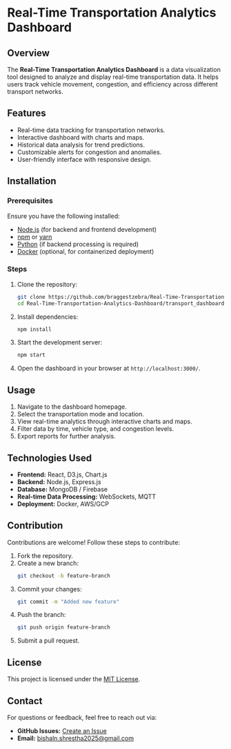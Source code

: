 # Real-Time Transportation Analytics Dashboard

## Overview
The **Real-Time Transportation Analytics Dashboard** is a data visualization tool designed to analyze and display real-time transportation data. It helps users track vehicle movement, congestion, and efficiency across different transport networks.

## Features
- Real-time data tracking for transportation networks.
- Interactive dashboard with charts and maps.
- Historical data analysis for trend predictions.
- Customizable alerts for congestion and anomalies.
- User-friendly interface with responsive design.

## Installation
### Prerequisites
Ensure you have the following installed:
- [Node.js](https://nodejs.org/) (for backend and frontend development)
- [npm](https://www.npmjs.com/) or [yarn](https://yarnpkg.com/)
- [Python](https://www.python.org/) (if backend processing is required)
- [Docker](https://www.docker.com/) (optional, for containerized deployment)

### Steps
1. Clone the repository:
   ```sh
   git clone https://github.com/braggestzebra/Real-Time-Transportation-Analytics-Dashboard.git
   cd Real-Time-Transportation-Analytics-Dashboard/transport_dashboard
   ```
2. Install dependencies:
   ```sh
   npm install
   ```
3. Start the development server:
   ```sh
   npm start
   ```
4. Open the dashboard in your browser at `http://localhost:3000/`.

## Usage
1. Navigate to the dashboard homepage.
2. Select the transportation mode and location.
3. View real-time analytics through interactive charts and maps.
4. Filter data by time, vehicle type, and congestion levels.
5. Export reports for further analysis.

## Technologies Used
- **Frontend:** React, D3.js, Chart.js
- **Backend:** Node.js, Express.js
- **Database:** MongoDB / Firebase
- **Real-time Data Processing:** WebSockets, MQTT
- **Deployment:** Docker, AWS/GCP

## Contribution
Contributions are welcome! Follow these steps to contribute:
1. Fork the repository.
2. Create a new branch:
   ```sh
   git checkout -b feature-branch
   ```
3. Commit your changes:
   ```sh
   git commit -m "Added new feature"
   ```
4. Push the branch:
   ```sh
   git push origin feature-branch
   ```
5. Submit a pull request.

## License
This project is licensed under the [MIT License](LICENSE).

## Contact
For questions or feedback, feel free to reach out via:
- **GitHub Issues:** [Create an Issue](https://github.com/braggestzebra/Real-Time-Transportation-Analytics-Dashboard/issues)
- **Email:** bishaln.shrestha2025@gmail.com
